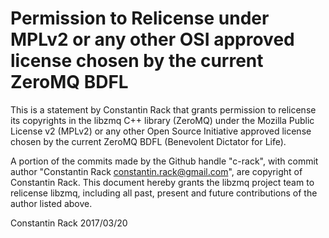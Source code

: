 # Permission to Relicense under MPLv2 or any other OSI approved license chosen by the current ZeroMQ BDFL

This is a statement by Constantin Rack
that grants permission to relicense its copyrights in the libzmq C++
library (ZeroMQ) under the Mozilla Public License v2 (MPLv2) or any other
Open Source Initiative approved license chosen by the current ZeroMQ
BDFL (Benevolent Dictator for Life).

A portion of the commits made by the Github handle "c-rack", with
commit author "Constantin Rack <constantin.rack@gmail.com>", are copyright of Constantin Rack.
This document hereby grants the libzmq project team to relicense libzmq,
including all past, present and future contributions of the author listed above.

Constantin Rack
2017/03/20
